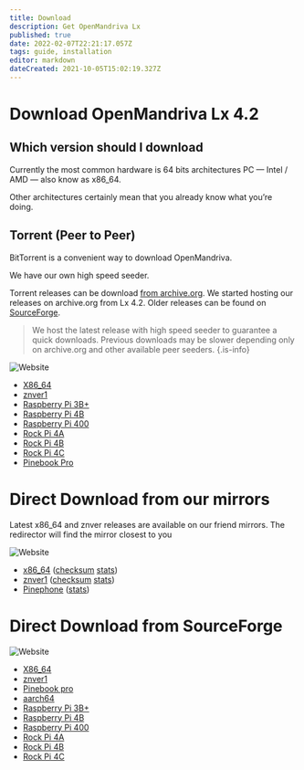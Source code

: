 ```yaml
---
title: Download
description: Get OpenMandriva Lx
published: true
date: 2022-02-07T22:21:17.057Z
tags: guide, installation
editor: markdown
dateCreated: 2021-10-05T15:02:19.327Z
---
```


# Download OpenMandriva Lx 4.2

## Which version should I download

Currently the most common hardware is 64 bits architectures PC — Intel / AMD — also know as x86\_64. 

Other architectures certainly mean that you already know what you’re doing.

## Torrent (Peer to Peer)

BitTorrent is a convenient way to download OpenMandriva.

We have our own high speed seeder. 

Torrent releases can be download [from archive.org](https://archive.org/details/@oma_infra). We started hosting our releases on archive.org from Lx 4.2. Older releases can be found on [SourceForge](https://sourceforge.net/projects/openmandriva/files/release/obsolete/).

> We host the latest release with high speed seeder to guarantee a quick downloads. Previous downloads may be slower depending only on archive.org and other available peer seeders.
{.is-info}

![Website](https://img.shields.io/website?label=Archive.org%20Status&url=https%3A%2F%2Farchive.org)

-   [X86\_64](https://archive.org/download/openmandriva-lx-4.2-plasma-x86_64/openmandriva-lx-4.2-plasma-x86_64_archive.torrent) 
-   [znver1](https://archive.org/download/openmandriva-lx-4.2-plasma.znver1/openmandriva-lx-4.2-plasma.znver1_archive.torrent) 
-   [Raspberry Pi 3B+](https://archive.org/download/openmandriva-lx-4.2-plasma-raspberry-3b/openmandriva-lx-4.2-plasma-raspberry-3b_archive.torrent)
-   [Raspberry Pi 4B](https://archive.org/download/openmandriva-lx-4.2-rock-pi-4b/openmandriva-lx-4.2-rock-pi-4b_archive.torrent)
-   [Raspberry Pi 400](https://archive.org/download/openmandriva-lx-4.2-plasma-raspberry-pi-400/openmandriva-lx-4.2-plasma-raspberry-pi-400_archive.torrent)
-   [Rock Pi 4A](https://archive.org/download/openmandriva-lx-4.2-plasma-rock-pi-4a/openmandriva-lx-4.2-plasma-rock-pi-4a_archive.torrent)
-   [Rock Pi 4B](https://archive.org/download/openmandriva-lx-4.2-plasma-raspberry-4b/openmandriva-lx-4.2-plasma-raspberry-4b_archive.torrent)
-   [Rock Pi 4C](https://archive.org/download/openmandriva-lx-4.2-plasma-rock-pi-4c/openmandriva-lx-4.2-plasma-rock-pi-4c_archive.torrent)
-   [Pinebook Pro](https://archive.org/download/openmandriva-lx-4.2-plasma-pinebook-pro/openmandriva-lx-4.2-plasma-pinebook-pro_archive.torrent)

# Direct Download from our mirrors

Latest x86\_64 and znver releases are available on our friend mirrors. The redirector will find the mirror closest to you

![Website](https://img.shields.io/website?label=redirector%20status&url=https%3A%2F%2Fmirror.openmandriva.org%2FREADME.txt%3Fstats)

-   [x86\_64](https://mirror.openmandriva.org/release_current/4.2/OpenMandrivaLx.4.2-plasma.x86_64/OpenMandrivaLx.4.2-final-plasma.x86_64.iso) ([checksum](https://mirror.openmandriva.org/release_current/4.2/OpenMandrivaLx.4.2-plasma.x86_64/checksum.txt) [stats](https://mirror.openmandriva.org/release_current/4.2/OpenMandrivaLx.4.2-plasma.x86_64/OpenMandrivaLx.4.2-final-plasma.x86_64.iso?stats)) 
-   [znver1](https://mirror.openmandriva.org/release_current/4.2/OpenMandrivaLx.4.2-plasma.znver1/OpenMandrivaLx.4.2-final-plasma.znver1.iso) ([checksum](https://mirror.openmandriva.org/release_current/4.2/OpenMandrivaLx.4.2-plasma.znver1/checksum.txt) [stats](https://mirror.openmandriva.org/release_current/4.2/OpenMandrivaLx.4.2-plasma.znver1/OpenMandrivaLx.4.2-final-plasma.znver1.iso?stats))
-   [Pinephone](https://mirror.openmandriva.org/release_current/4.2/Pinephone/pinephone.img) ([stats](https://mirror.openmandriva.org/release_current/4.2/Pinephone/pinephone.img?stats))

# Direct Download from SourceForge

![Website](https://img.shields.io/website?label=SourceForge%20Status&url=https%3A%2F%2Fsourceforge.net)

-   [X86\_64](https://sourceforge.net/projects/openmandriva/files/release/4.2/Final/OpenMandrivaLx.4.2-plasma.x86_64.iso/download)
-   [znver1](https://sourceforge.net/projects/openmandriva/files/release/4.2/Final/OpenMandrivaLx.4.2-plasma.znver1.iso/download)
-   [Pinebook pro](https://sourceforge.net/projects/openmandriva/files/release/4.2/Final/Pinebook%20Pro/)
-   [aarch64](https://sourceforge.net/projects/openmandriva/files/release/4.2/Final/AArch64%20server/)
-   [Raspberry Pi 3B+](https://sourceforge.net/projects/openmandriva/files/release/4.2/Final/Raspberry%20Pi%203B%2B/)
-   [Raspberry Pi 4B](https://sourceforge.net/projects/openmandriva/files/release/4.2/Final/Raspberry%20Pi%204B/)
-   [Raspberry Pi 400](https://sourceforge.net/projects/openmandriva/files/release/4.2/Final/Raspberry%20Pi%20400/)
-   [Rock Pi 4A](https://sourceforge.net/projects/openmandriva/files/release/4.2/Final/Rock%20Pi%204A/)
-   [Rock Pi 4B](https://sourceforge.net/projects/openmandriva/files/release/4.2/Final/Rock%20Pi%204B/)
-   [Rock Pi 4C](https://sourceforge.net/projects/openmandriva/files/release/4.2/Final/Rock%20Pi%204C/)